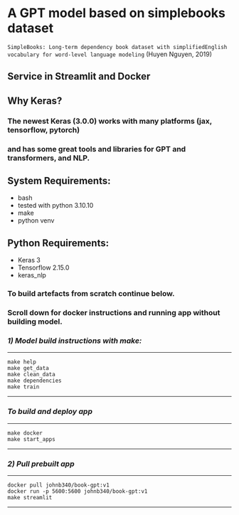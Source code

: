 # A GPT model based on simplebooks dataset

`SimpleBooks: Long-term dependency book dataset with simplifiedEnglish vocabulary for word-level language modeling` (Huyen Nguyen, 2019)

## Service in Streamlit and Docker
## Why Keras?
### The newest Keras (3.0.0) works with many platforms (jax, tensorflow, pytorch)
### and has some great tools and libraries for GPT and transformers, and NLP. 
## System Requirements:
* bash
* tested with python 3.10.10
* make
* python venv

## Python Requirements:
* Keras 3
* Tensorflow 2.15.0
* keras_nlp

### To build artefacts from scratch continue below. 
### Scroll down for docker instructions and running app without building model.
### <i>1) Model build instructions with make:</i> 

**********************************************************************
    make help
    make get_data
    make clean_data
    make dependencies
    make train 

**********************************************************************

### <i>To build and deploy app</i>
**********************************************************************

    make docker
    make start_apps
**********************************************************************


### <i>2) Pull prebuilt app</i>
**********************************************************************

    docker pull johnb340/book-gpt:v1
    docker run -p 5600:5600 johnb340/book-gpt:v1
    make streamlit
**********************************************************************